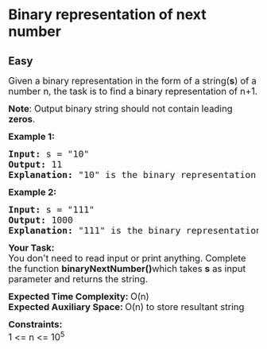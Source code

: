 # Binary representation of next number
## Easy
<div class="problems_problem_content__Xm_eO"><p><span style="font-size: 18px;">Given a binary representation in the form of a string(<strong>s</strong>) of a number n, the task is to find a binary representation of n+1.</span></p>
<p><span style="font-size: 18px;"><strong>Note</strong>: Output binary string should not contain leading <strong>zeros</strong>.</span></p>
<p><span style="font-size: 18px;"><strong>Example 1:</strong></span></p>
<pre><span style="font-size: 18px;"><strong>Input:</strong> s = "10"
<strong>Output:</strong> 11
<strong>Explanation:</strong> "10" is the binary representation of 2 and binary representation of 3 is "11"</span></pre>
<p><span style="font-size: 18px;"><strong>Example 2:</strong></span></p>
<pre><span style="font-size: 18px;"><strong>Input:</strong> s = "111"
<strong>Output:</strong> 1000
<strong>Explanation:</strong> "111" is the binary representation of 7 and binary representation of 8 is "1000"</span></pre>
<p><span style="font-size: 18px;"><strong>Your Task: &nbsp;</strong><br>You don't need to read input or print anything. Complete the function <strong>binaryNextNumber()</strong>which takes <strong>s</strong> as input parameter and returns the string.</span></p>
<p><span style="font-size: 18px;"><strong>Expected Time Complexity: </strong>O(n)<br><strong>Expected Auxiliary Space:&nbsp;</strong>O(n) to store resultant string &nbsp;</span></p>
<p><span style="font-size: 18px;"><strong>Constraints:</strong><br>1 &lt;= n &lt;= 10<sup>5</sup></span></p></div>